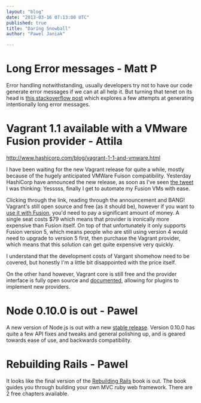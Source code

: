 ```yaml
---
layout: "blog"
date: "2013-03-16 07:13:00 UTC"
published: true
title: "Daring Snowball"
author: "Pawel Janiak"

---
```


Long Error messages - Matt P == Error handling notwithstanding, usually developers try not to have our code generate error messages if we can at all help it. But turning that tenet on its head is [this stackoverflow post](http://codegolf.stackexchange.com/questions/1956/generate-the-longest-error-message-in-c) which explores a few attempts at generating intentionally long error messages.  Vagrant 1.1 available with a VMware Fusion provider - Attila == http://www.hashicorp.com/blog/vagrant-1-1-and-vmware.html  I have been waiting for the new Vagrant release for quite a while, mostly because of the hugely anticipated VMWare Fuison compatibility. Yesterday HashiCorp have announced the new release, as soon as I've seen [the tweet](https://twitter.com/hashicorp/status/312235310564114434) I was thinking: Yesssss, finally I get to automate my Fusion VMs with ease.  Clicking through the link, reading through the announcement and BANG! Vagrant's still open source and free (as it should be), however if you want to [use it with Fusion](http://www.vagrantup.com/vmware), you'd need to pay a significant amount of money. A single seat costs $79 which means that provider is ironically more expensive than Fusion itself. On top of that unfortunately it only supports Fusion version 5, which means people who are still using version 4 would need to upgrade to version 5 first, then purchase the Vagrant provider, which means that this solution can get quite expensive very quickly.  I understand that the development costs of Vargant shomehow need to be covered, but honestly I'm a little bit disappointed with the price itself.  On the other hand however, Vagrant core is still free and the provider interface is fully open source and [documented](http://docs.vagrantup.com/v2/plugins/providers.html), allowing for plugins to implement new providers.   Node 0.10.0 is out - Pawel ==  A new version of Node.js is out with a new [stable release](http://blog.nodejs.org/2013/03/11/node-v0-10-0-stable). Version 0.10.0 has quite a few API fixes and tweaks and general polishing up, and is geared towards ease of use, and backwards compatibility.   Rebuilding Rails - Pawel == It looks like the final version of the [Rebuilding Rails](http://rebuilding-rails.com/) book is out. The book guides you through building your own MVC ruby web framework. There are 2 free chapters available.


